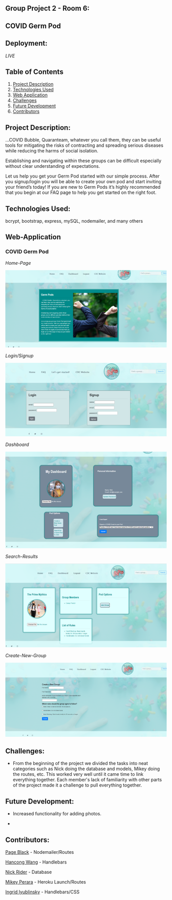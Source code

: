 ## Group Project 2 - Room 6:

## COVID Germ Pod

## Deployment:

_LIVE_

## Table of Contents

1. [Project Description](#project-description)
2. [Technologies Used](#technologies-used)
3. [Web Application](#web-application)
4. [Challenges](#challenges)
5. [Future Development](#future-development)
6. [Contributors](#contributors)

## Project Description:

…COVID Bubble, Quaranteam, whatever you call them, they can be useful tools for mitigating the risks of contracting and spreading serious diseases while reducing the harms of social isolation.

Establishing and navigating within these groups can be difficult especially without clear understanding of expectations.

Let us help you get your Germ Pod started with our simple process. After you signup/login you will be able to create your own pod and start inviting your friend’s today! If you are new to Germ Pods it’s highly recommended that you begin at our FAQ page to help you get started on the right foot.

## Technologies Used:

bcrypt, bootstrap, express, mySQL, nodemailer, and many others

## Web-Application

### COVID Germ Pod

_Home-Page_

![Home-Page](public\images\home-page.PNG)

_Login/Signup_

![Login/signup](public\images\login.PNG)

_Dashboard_

![Dashboard](public\images\dashboard.PNG)

_Search-Results_

![Search-Results](public\images\searchresult.PNG)

_Create-New-Group_

![Create-New-Pod](public\images\new-group.PNG)

## Challenges:

- From the beginning of the project we divided the tasks into neat categories such as Nick doing the database and models, Mikey doing the routes, etc. This worked very well until it came time to link everything together. Each member's lack of familiarity with other parts of the project made it a challenge to pull everything together.

## Future Development:

- Increased functionality for adding photos.

-

## Contributors:

[Page Black](https://www.github.com/noheropage) - Nodemailer/Routes

[Hancong Wang](https://www.github.com/herita7171) - Handlebars

[Nick Rider](https://www.github.com/rnick1) - Database

[Mikey Perara](https://www.github.com/mikeyp957) - Heroku Launch/Routes

[Ingrid lyublinsky](https://www.github.com/ilyublinsky) - Handlebars/CSS

